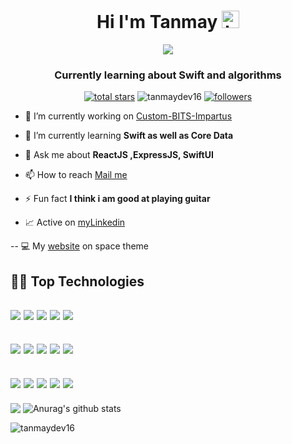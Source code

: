 <h1 align="center">Hi I'm Tanmay <img src="https://user-images.githubusercontent.com/1303154/88677602-1635ba80-d120-11ea-84d8-d263ba5fc3c0.gif" width="28px" height="28px" alt="hi"></h1>
<p align="center">
  <a href="https://github.com/DenverCoder1/TanmayDev16">
    <img src="https://readme-typing-svg.demolab.com/?lines=Native-IOS%20and%20Backend%20web%20developer;Always%20exploring%20new%20stacks&font=Fira%20Code&center=true&width=500&height=45&color=404ae3&vCenter=true&pause=1000&size=22" /></a>
</p>

<h3 align="center">Currently learning about Swift and algorithms</h3>
<p align="center">
<a href="https://github.com/DenverCoder1?tab=repositories&sort=stargazers">
    <img alt="total stars" title="Total stars on GitHub" src="https://custom-icon-badges.demolab.com/github/stars/TanmayDev16?color=55960c&style=for-the-badge&labelColor=488207&logo=star"/></a>

<img src="https://komarev.com/ghpvc/?username=tanmaydev16&label=Profile%20views&color=ff0000&labelColor=ff0000&style=for-the-badge" alt="tanmaydev16" /> 

<a href="https://github.com/TanmayDev16?tab=followers">
    <img alt="followers" title="Follow me on Github" src="https://custom-icon-badges.demolab.com/github/followers/TanmayDev16?color=236ad3&labelColor=1155ba&style=for-the-badge&logo=person-add&label=Follow&logoColor=white"/></a>
</p>

- 🔭 I’m currently working on [Custom-BITS-Impartus](https://github.com/TanmayDev16/Custom-BITS-Impartus-v1-)

- 🌱 I’m currently learning **Swift as well as Core Data**

- 💬 Ask me about **ReactJS ,ExpressJS, SwiftUI**

- 📫 How to reach [Mail me](srivastava.tanmay.162003@gmail.com)

- ⚡ Fun fact **I think i am good at playing guitar**

- 📈 Active on [myLinkedin](https://www.linkedin.com/in/tanmay-srivastava-a0338623a/)

-- 💻 My [website](https://tanmaysri.vercel.app) on space theme

<h2> 👨‍💻 Top Technologies</h2>
<h2><img src="https://img.shields.io/badge/-React-61DBFB?style=for-the-badge&labelColor=black&logo=react&logoColor=61DBFB">
<img src="https://img.shields.io/badge/-Javascript-F0DB4F?style=for-the-badge&labelColor=black&logo=javascript&logoColor=F0DB4F">
<img src="https://img.shields.io/badge/-Swift-007acc?style=for-the-badge&labelColor=black&logo=swift&logoColor=#F05138">
<img src="https://img.shields.io/badge/-Nodejs-3C873A?style=for-the-badge&labelColor=black&logo=node.js&logoColor=#339933">
<img src="https://img.shields.io/badge/-MySQL-e535ab?style=for-the-badge&labelColor=black&logo=mysql&logoColor=#4479A1">
</h2>
<h2>
  <img src="https://img.shields.io/badge/-SwiftUI-61DBFB?style=for-the-badge&labelColor=black&logo=swift&logoColor=61DBFB">
<img src="https://img.shields.io/badge/-ExpressJS-F0DB4F?style=for-the-badge&labelColor=black&logo=node.js&logoColor=#000000">
<img src="https://img.shields.io/badge/-Python-007acc?style=for-the-badge&labelColor=black&logo=python&logoColor=#3776AB">
<img src="https://img.shields.io/badge/-Tensorflow-3C873A?style=for-the-badge&labelColor=black&logo=tensorflow&logoColor=#FF6F00">
<img src="https://img.shields.io/badge/-MongoDB-e535ab?style=for-the-badge&labelColor=black&logo=mongodb&logoColor=#47A248">
</h2>
<h2>
<img src="https://img.shields.io/badge/-Git-61DBFB?style=for-the-badge&labelColor=black&logo=git&logoColor=#F05032">
    <img src="https://img.shields.io/badge/-NPM-F0DB4F?style=for-the-badge&labelColor=black&logo=NPM&logoColor=#CB3837">
    <img src="https://img.shields.io/badge/-HTML5-007acc?style=for-the-badge&labelColor=black&logo=html5&logoColor=#E34F26">
    <img src="https://img.shields.io/badge/-CSS3-3C873A?style=for-the-badge&labelColor=black&logo=css3&logoColor=#1572B6">
    <img src="https://img.shields.io/badge/-Xcode-e535ab?style=for-the-badge&labelColor=black&logo=xcode&logoColor=#147EFB">
  
</h2>
<img align="center" src="https://github-readme-stats.vercel.app/api/top-langs/?username=TanmayDev16&layout=compact&theme=buefy&hide_border=true" />
<img align="center" src="https://github-readme-stats.vercel.app/api?username=TanmayDev16&show_icons=true&include_all_commits=true&theme=buefy&hide_border=true" alt="Anurag's github stats" />
<p><img align="left" src="https://github-readme-streak-stats.herokuapp.com/?user=tanmaydev16&" alt="tanmaydev16" /></p>

